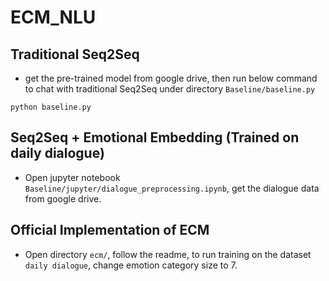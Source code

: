 # ECM_NLU

## Traditional Seq2Seq
* get the pre-trained model from google drive, then run below command to chat with traditional Seq2Seq under directory `Baseline/baseline.py`
```
python baseline.py 
```

## Seq2Seq + Emotional Embedding (Trained on daily dialogue)

* Open jupyter notebook `Baseline/jupyter/dialogue_preprocessing.ipynb`, get the dialogue data from google drive.


## Official Implementation of ECM 

* Open directory `ecm/`, follow the readme, to run training on the dataset `daily dialogue`, change emotion category size to 7.
